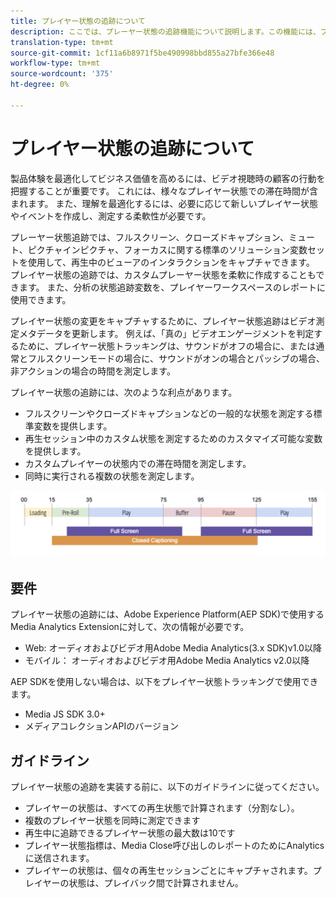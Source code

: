 ```yaml
---
title: プレイヤー状態の追跡について
description: ここでは、プレーヤー状態の追跡機能について説明します。この機能には、プレーヤー状態の実装に関する要件やガイドラインなどが含まれます。
translation-type: tm+mt
source-git-commit: 1cf11a6b8971f5be490998bbd855a27bfe366e48
workflow-type: tm+mt
source-wordcount: '375'
ht-degree: 0%

---
```



# プレイヤー状態の追跡について

製品体験を最適化してビジネス価値を高めるには、ビデオ視聴時の顧客の行動を把握することが重要です。 これには、様々なプレイヤー状態での滞在時間が含まれます。  また、理解を最適化するには、必要に応じて新しいプレイヤー状態やイベントを作成し、測定する柔軟性が必要です。

プレーヤー状態追跡では、フルスクリーン、クローズドキャプション、ミュート、ピクチャインピクチャ、フォーカスに関する標準のソリューション変数セットを使用して、再生中のビューアのインタラクションをキャプチャできます。  プレイヤー状態の追跡では、カスタムプレーヤー状態を柔軟に作成することもできます。  また、分析の状態追跡変数を、プレイヤーワークスペースのレポートに使用できます。

プレイヤー状態の変更をキャプチャするために、プレイヤー状態追跡はビデオ測定メタデータを更新します。 例えば、「真の」ビデオエンゲージメントを判定するために、プレイヤー状態トラッキングは、サウンドがオフの場合に、または通常とフルスクリーンモードの場合に、サウンドがオンの場合とパッシブの場合、非アクションの場合の時間を測定します。

プレイヤー状態の追跡には、次のような利点があります。

* フルスクリーンやクローズドキャプションなどの一般的な状態を測定する標準変数を提供します。
* 再生セッション中のカスタム状態を測定するためのカスタマイズ可能な変数を提供します。
* カスタムプレイヤーの状態内での滞在時間を測定します。
* 同時に実行される複数の状態を測定します。

![プレイヤー状態の追跡](assets/player_state_tracking.png)

## 要件

プレイヤー状態の追跡には、Adobe Experience Platform(AEP SDK)で使用するMedia Analytics Extensionに対して、次の情報が必要です。
* Web: オーディオおよびビデオ用Adobe Media Analytics(3.x SDK)v1.0以降
* モバイル： オーディオおよびビデオ用Adobe Media Analytics v2.0以降

AEP SDKを使用しない場合は、以下をプレイヤー状態トラッキングで使用できます。
* Media JS SDK 3.0+
* メディアコレクションAPIのバージョン

## ガイドライン

プレイヤー状態の追跡を実装する前に、以下のガイドラインに従ってください。

* プレイヤーの状態は、すべての再生状態で計算されます（分割なし）。
* 複数のプレイヤー状態を同時に測定できます
* 再生中に追跡できるプレイヤー状態の最大数は10です 
* プレイヤー状態指標は、Media Close呼び出しのレポートのためにAnalyticsに送信されます。
* プレイヤーの状態は、個々の再生セッションごとにキャプチャされます。プレイヤーの状態は、プレイバック間で計算されません。 
